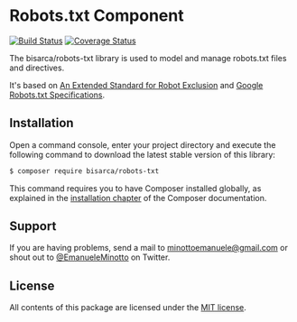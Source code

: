 Robots.txt Component
====================

[![Build Status](https://travis-ci.org/bisarca/robots-txt.svg)](https://travis-ci.org/bisarca/robots-txt)
[![Coverage Status](https://coveralls.io/repos/github/bisarca/robots-txt/badge.svg)](https://coveralls.io/github/bisarca/robots-txt)

The bisarca/robots-txt library is used to model and manage robots.txt files and
directives.

It's based on [An Extended Standard for Robot Exclusion](http://www.conman.org/people/spc/robots2.html) and [Google Robots.txt Specifications](https://developers.google.com/webmasters/control-crawl-index/docs/robots_txt).

Installation
------------

Open a command console, enter your project directory and execute the
following command to download the latest stable version of this library:

```bash
$ composer require bisarca/robots-txt
```

This command requires you to have Composer installed globally, as explained
in the [installation chapter](https://getcomposer.org/doc/00-intro.md) of the Composer documentation.

Support
-------

If you are having problems, send a mail to minottoemanuele@gmail.com or shout
out to [@EmanueleMinotto](https://twitter.com/EmanueleMinotto) on Twitter.

License
-------

All contents of this package are licensed under the [MIT license](LICENSE).
